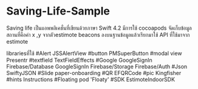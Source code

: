 # Saving-Life-Sample
Saving life เป็นแอพพลิเคชั่นที่เขียนด้วยภาษา Swift 4.2 มีการใช้ cocoapods 
จัดเก็บข้อมูลสถานที่คือค่า x ,y จากตัวestimote beacons ลงบนฐานข้อมูลแล้วเรียกมาใช้
API ที่ใช้มาจาก estimote

librariesที่ใช้
  #Alert
  JSSAlertView
  #button
  PMSuperButton
  #modal view
  Presentr
  #textfield
  TextFieldEffects
  #Google
  GoogleSignIn
  Firebase/Database
  GoogleSignIn
  Firebase/Storage
  Firebase/Auth
  #Json
  SwiftyJSON
  #Slide
  paper-onboarding
  #QR
  EFQRCode
  #pic
  Kingfisher
  #hints
  Instructions
  #Floating
  pod 'Floaty'
  #SDK
  EstimoteIndoorSDK
